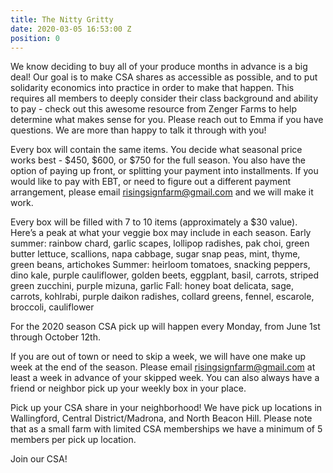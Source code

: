 ```yaml
---
title: The Nitty Gritty
date: 2020-03-05 16:53:00 Z
position: 0
---
```


We know deciding to buy all of your produce months in advance is a big deal! Our goal is to make CSA shares as accessible as possible, and to put solidarity economics into practice in order to make that happen. This requires all members to deeply consider their class background and ability to pay - check out this awesome resource from Zenger Farms to help determine what makes sense for you. Please reach out to Emma if you have questions. We are more than happy to talk it through with you!

Every box will contain the same items. You decide what seasonal price works best - $450, $600, or $750 for the full season. You also have the option of paying up front, or splitting your payment into installments. If you would like to pay with EBT, or need to figure out a different payment arrangement, please email risingsignfarm@gmail.com and we will make it work. 

Every box will be filled with 7 to 10 items (approximately a $30 value). Here’s a peak at what your veggie box may include in each season. 
Early summer: rainbow chard, garlic scapes, lollipop radishes, pak choi, green butter lettuce, scallions, napa cabbage, sugar snap peas, mint, thyme, green beans, artichokes
Summer: heirloom tomatoes, snacking peppers, dino kale, purple cauliflower, golden beets, eggplant, basil, carrots, striped green zucchini, purple mizuna, garlic
Fall: honey boat delicata, sage, carrots, kohlrabi, purple daikon radishes, collard greens, fennel, escarole, broccoli, cauliflower

For the 2020 season CSA pick up will happen every Monday, from June 1st through October 12th. 

If you are out of town or need to skip a week, we will have one make up week at the end of the season. Please email risingsignfarm@gmail.com at least a week in advance of your skipped week. You can also always have a friend or neighbor pick up your weekly box in your place.

Pick up your CSA share in your neighborhood! We have pick up locations in Wallingford, Central District/Madrona, and North Beacon Hill. Please note that as a small farm with limited CSA memberships we have a minimum of 5 members per pick up location.

Join our CSA!
